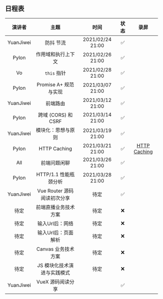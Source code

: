 ## 日程表

|  演讲者   |         主题          |       时间       | 状态 | 录屏 |
| :-------: | :-------------------: | :--------------: | :--: | :--: |
| YuanJiwei |       防抖 节流       | 2021/02/24 21:00 |  ✅   |      |
|   Pylon   |  作用域和执行上下文    | 2021/02/26 21:00 |  ✅   |      |
|    Vo     |     `this`  指针      | 2021/02/28 21:00 |  ✅   |      |
|   Pylon   | Promise A+ 规范与实现 | 2021/03/07 21:00 |  ✅   |      |
| YuanJiwei |       前端路由        | 2021/03/12 21:00 |  ✅   |      |
|   Pylon   |  跨域 (CORS) 和 CSRF  | 2021/03/14 21:00 |  ✅   |      |
| YuanJiwei |    模块化：思想与原则  | 2021/03/19 21:00 |  ✅  |      |
|   Pylon   |     HTTP Caching      | 2021/03/21 21:00 |  ✅   |   [HTTP Caching](https://www.bilibili.com/video/BV17A411N7NG)   |
| All | 前端问题闲聊 | 2021/03/26 21:00 | ✅    |      |
| Pylon | HTTP/1.1 性能瓶颈分析 | 2021/03/28 21:00 |  ✅    |      |
| YuanJiwei | Vue Router 源码阅读初次分享 | 待定 |  ✅    |      |
| 待定 |前端直播业务技术方案    | 待定 |  ❌   |      |
| 待定 |输入Url后：网络     | 待定 |  ❌   |      |
| 待定 |输入Url后：页面解析 | 待定 |  ❌   |      |
| 待定 |Canvas 业务技术方案    | 待定 |  ❌   |      |
| 待定 |JS 模块化技术演进与实践模式 | 待定 | ❌    |      |
| YuanJiwei | VueX 源码阅读分享| | ✅  |